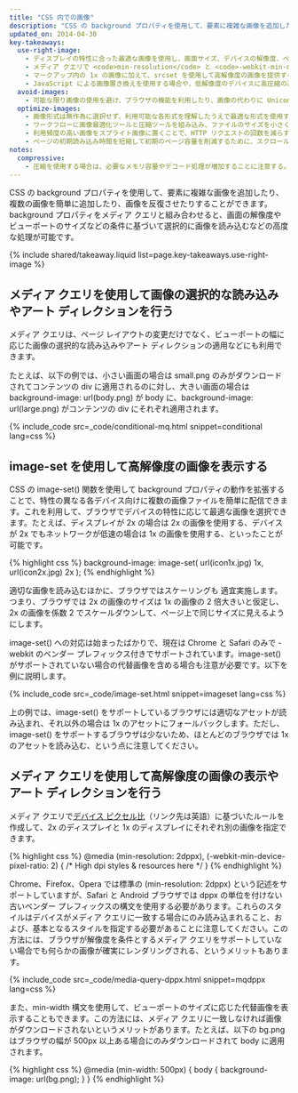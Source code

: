 ```yaml
---
title: "CSS 内での画像"
description: "CSS の background プロパティを使用して、要素に複雑な画像を追加したり、複数の画像を簡単に追加したり、画像を反復させたりすることができます。"
updated_on: 2014-04-30
key-takeaways:
  use-right-image:
    - ディスプレイの特性に合った最適な画像を使用し、画面サイズ、デバイスの解像度、ページ レイアウトを考慮する。
    - メディア クエリで <code>min-resolution</code> と <code>-webkit-min-device-pixel-ratio</code> を使用し、高 DPI ディスプレイの場合は CSS の <code>background-image</code> プロパティを変更する。
    - マークアップ内の 1x の画像に加えて、srcset を使用して高解像度の画像を提供する。
    - JavaScript による画像置き換えを使用する場合や、低解像度のデバイスに高圧縮の高解像度画像を配信する場合は、パフォーマンスへの影響を検討する。
  avoid-images:
    - 可能な限り画像の使用を避け、ブラウザの機能を利用したり、画像の代わりに Unicode 文字を使用したり、複雑なアイコンをアイコン フォントに置き換える。
  optimize-images:
    - 画像形式は無作為に選択せず、利用可能な各形式を理解したうえで最適な形式を使用する。
    - ワークフローに画像最適化ツールと圧縮ツールを組み込み、ファイルのサイズを小さくする。
    - 利用頻度の高い画像をスプライト画像に置くことで、HTTP リクエストの回数を減らす。
    - ページの初期読み込み時間を短縮して初期のページ容量を削減するために、スクロールして画像がビューに表示された時点で読み込むようにすることを検討する。
notes:
  compressive:
    - 圧縮を使用する場合は、必要なメモリ容量やデコード処理が増加することに注意する。大きい画像をサイズ変更して小さい画面に収める処理は負荷が大きく、メモリと処理能力の両方が限られているローエンドのデバイスでは特にパフォーマンスが大きく低下する場合があります。
---
```


<p class="intro">
  CSS の background プロパティを使用して、要素に複雑な画像を追加したり、複数の画像を簡単に追加したり、画像を反復させたりすることができます。background プロパティをメディア クエリと組み合わせると、画面の解像度やビューポートのサイズなどの条件に基づいて選択的に画像を読み込むなどの高度な処理が可能です。
</p>




{% include shared/takeaway.liquid list=page.key-takeaways.use-right-image %}

## メディア クエリを使用して画像の選択的な読み込みやアート ディレクションを行う

メディア クエリは、ページ レイアウトの変更だけでなく、ビューポートの幅に応じた画像の選択的な読み込みやアート ディレクションの適用などにも利用できます。

たとえば、以下の例では、小さい画面の場合は small.png のみがダウンロードされてコンテンツの div に適用されるのに対し、大きい画面の場合は background-image: url(body.png) が body に、background-image: url(large.png) がコンテンツの div にそれぞれ適用されます。

{% include_code src=_code/conditional-mq.html snippet=conditional lang=css %}

## image-set を使用して高解像度の画像を表示する

CSS の image-set() 関数を使用して background プロパティの動作を拡張することで、特性の異なる各デバイス向けに複数の画像ファイルを簡単に配信できます。これを利用して、ブラウザでデバイスの特性に応じて最適な画像を選択できます。たとえば、ディスプレイが 2x の場合は 2x の画像を使用する、デバイスが 2x でもネットワークが低速の場合は 1x の画像を使用する、といったことが可能です。

{% highlight css %}
background-image: image-set(
  url(icon1x.jpg) 1x,
  url(icon2x.jpg) 2x
);
{% endhighlight %}

適切な画像を読み込むほかに、ブラウザではスケーリングも
適宜実施します。つまり、ブラウザでは 2x の画像のサイズは 1x の画像の 2 倍大きいと仮定し、2x の画像を係数 2 でスケールダウンして、ページ上で同じサイズに見えるようにします。

image-set() への対応は始まったばかりで、現在は Chrome と Safari のみで -webkit のベンダー プレフィックス付きでサポートされています。image-set() がサポートされていない場合の代替画像を含める場合も注意が必要です。以下を例に説明します。

{% include_code src=_code/image-set.html snippet=imageset lang=css %}

上の例では、image-set() をサポートしているブラウザには適切なアセットが読み込まれ、それ以外の場合は 1x のアセットにフォールバックします。ただし、image-set() をサポートするブラウザは少ないため、ほとんどのブラウザでは 1x のアセットを読み込む、という点に注意してください。

## メディア クエリを使用して高解像度の画像の表示やアート ディレクションを行う

メディア クエリで[デバイス ピクセル比](http://www.html5rocks.com/en/mobile/high-dpi/#toc-bg)（リンク先は英語）に基づいたルールを作成して、2x のディスプレイと 1x のディスプレイにそれぞれ別の画像を指定できます。

{% highlight css %}
@media (min-resolution: 2dppx),
(-webkit-min-device-pixel-ratio: 2)
{
  /* High dpi styles & resources here */
}
{% endhighlight %}

Chrome、Firefox、Opera では標準の (min-resolution: 2dppx) という記述をサポートしていますが、Safari と Android ブラウザでは dppx の単位を付けない古いベンダー プレフィックスの構文を使用する必要があります。これらのスタイルはデバイスがメディア クエリに一致する場合にのみ読み込まれること、および、基本となるスタイルを指定する必要があることに注意してください。この方法には、ブラウザが解像度を条件とするメディア クエリをサポートしていない場合でも何らかの画像が確実にレンダリングされる、というメリットもあります。

{% include_code src=_code/media-query-dppx.html snippet=mqdppx lang=css %}

また、min-width 構文を使用して、ビューポートのサイズに応じた代替画像を表示することもできます。この方法には、メディア クエリに一致しなければ画像がダウンロードされないというメリットがあります。たとえば、以下の bg.png はブラウザの幅が 500px 以上ある場合にのみダウンロードされて body に適用されます。

{% highlight css %}
@media (min-width: 500px) {
  body {
    background-image: url(bg.png);
  }
}
{% endhighlight %}	



